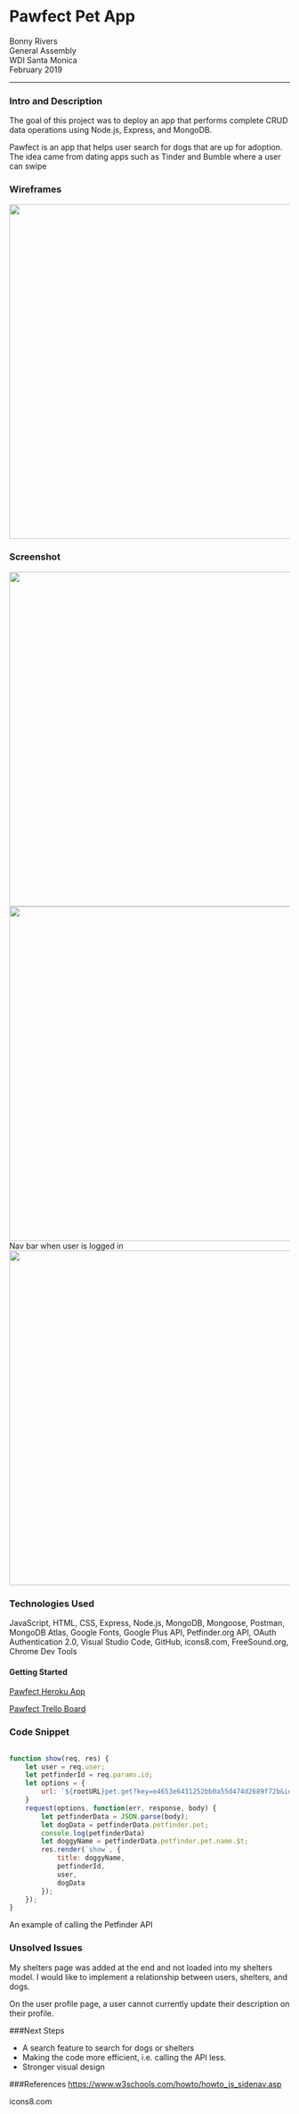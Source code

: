 # Pawfect Pet App
Bonny Rivers <br>
General Assembly <br>WDI Santa Monica  <br>
February 2019

---

### Intro and Description
The goal of this project was to deploy an app that performs complete CRUD data operations using Node.js, Express, and MongoDB. 

Pawfect is an app that helps user search for dogs that are up for adoption. The idea came from dating apps such as Tinder and Bumble where a user can swipe


### Wireframes

<img src="http://i66.tinypic.com/k4xtht.png" width="600px">



### Screenshot

<img src="http://i67.tinypic.com/5n1agl.png" width="600px">

<img src="http://i66.tinypic.com/ofbtea.png" width="600px">
Nav bar when user is logged in

<img src="http://i64.tinypic.com/28u1oyd.png" width="600px">




### Technologies Used
JavaScript, HTML, CSS, Express, Node.js, MongoDB, Mongoose, Postman, MongoDB Atlas, Google Fonts, Google Plus API, Petfinder.org API, OAuth Authentication 2.0, Visual Studio Code, GitHub, icons8.com, FreeSound.org, Chrome Dev Tools



#### Getting Started

[Pawfect Heroku App](https://pawfect-pet.herokuapp.com)

[Pawfect Trello Board](https://trello.com/b/OGwj6Ol2/pawfect)


### Code Snippet
```javascript

function show(req, res) {
    let user = req.user;
    let petfinderId = req.params.id;
    let options = {
        url: `${rootURL}pet.get?key=e4653e6431252bb0a55d474d2689f72b&id=${petfinderId}&format=json`
    }
    request(options, function(err, response, body) {
        let petfinderData = JSON.parse(body);
        let dogData = petfinderData.petfinder.pet;
        console.log(petfinderData)
        let doggyName = petfinderData.petfinder.pet.name.$t;
        res.render(`show`, {
            title: doggyName,
            petfinderId,
            user,
            dogData
        });
    });
}
```

An example of calling the Petfinder API

### Unsolved Issues
My shelters page was added at the end and not loaded into my shelters model. I would like to implement a relationship between users, shelters, and dogs.

On the user profile page, a user cannot currently update their description on their profile. 

###Next Steps
* A search feature to search for dogs or shelters
* Making the code more efficient, i.e. calling the API less.
* Stronger visual design

###References
https://www.w3schools.com/howto/howto_js_sidenav.asp

icons8.com
